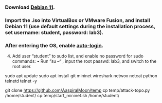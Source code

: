 
### Download [Debian 11](https://cdimage.debian.org/debian-cd/current/amd64/iso-cd/debian-11.6.0-amd64-netinst.iso).
### Import the .iso into VirtualBox or VMware Fusion, and install Debian 11 (use default settings during the installation process, set username: student, password: lab3).
### After entering the OS, enable [auto-login](https://help.ubuntu.com/stable/ubuntu-help/user-autologin.html.en).
4.	Add user “student” to sudo list, and enable no password for sudo commands:
•	Run “su –“ , input the root passwd: lab3, and switch to the root user.


sudo apt update
sudo apt install git mininet wireshark netwox netcat python telnetd telnet -y

git clone https://github.com/AaspiralMoon/temp
cp temp/attack-topo.py /home/student/
cp temp/start_mininet.sh /home/student/
